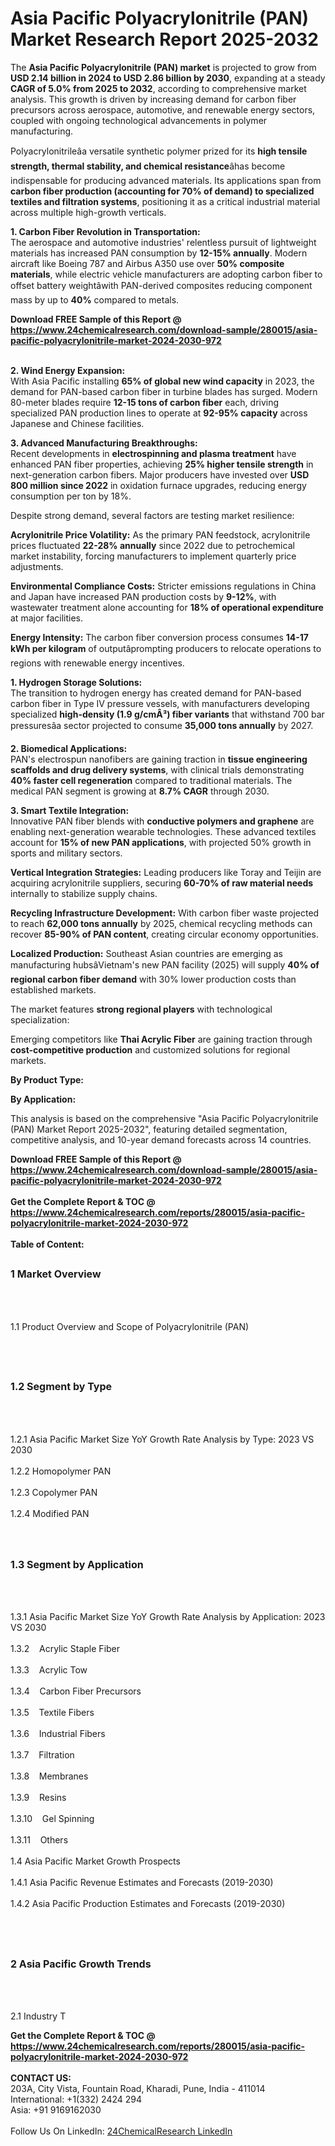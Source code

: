 <h1>Asia Pacific Polyacrylonitrile (PAN)  Market Research Report 2025-2032</h1><p>The <strong>Asia Pacific Polyacrylonitrile (PAN) market</strong> is projected to grow from <strong>USD 2.14 billion in 2024 to USD 2.86 billion by 2030</strong>, expanding at a steady <strong>CAGR of 5.0% from 2025 to 2032</strong>, according to comprehensive market analysis. This growth is driven by increasing demand for carbon fiber precursors across aerospace, automotive, and renewable energy sectors, coupled with ongoing technological advancements in polymer manufacturing.</p><p>Polyacrylonitrileâa versatile synthetic polymer prized for its <strong>high tensile strength, thermal stability, and chemical resistance</strong>âhas become indispensable for producing advanced materials. Its applications span from <strong>carbon fiber production (accounting for 70% of demand) to specialized textiles and filtration systems</strong>, positioning it as a critical industrial material across multiple high-growth verticals.</p><p><strong>1. Carbon Fiber Revolution in Transportation:</strong><br>
The aerospace and automotive industries' relentless pursuit of lightweight materials has increased PAN consumption by <strong>12-15% annually</strong>. Modern aircraft like Boeing 787 and Airbus A350 use over <strong>50% composite materials</strong>, while electric vehicle manufacturers are adopting carbon fiber to offset battery weightâwith PAN-derived composites reducing component mass by up to <strong>40%</strong> compared to metals.</p><div><b>Download FREE Sample of this Report @ 
            <a href="https://www.24chemicalresearch.com/download-sample/280015/asia-pacific-polyacrylonitrile-market-2024-2030-972">
            https://www.24chemicalresearch.com/download-sample/280015/asia-pacific-polyacrylonitrile-market-2024-2030-972</a></b></div><br><p><strong>2. Wind Energy Expansion:</strong><br>
With Asia Pacific installing <strong>65% of global new wind capacity</strong> in 2023, the demand for PAN-based carbon fiber in turbine blades has surged. Modern 80-meter blades require <strong>12-15 tons of carbon fiber</strong> each, driving specialized PAN production lines to operate at <strong>92-95% capacity</strong> across Japanese and Chinese facilities.</p><p><strong>3. Advanced Manufacturing Breakthroughs:</strong><br>
Recent developments in <strong>electrospinning and plasma treatment</strong> have enhanced PAN fiber properties, achieving <strong>25% higher tensile strength</strong> in next-generation carbon fibers. Major producers have invested over <strong>USD 800 million since 2022</strong> in oxidation furnace upgrades, reducing energy consumption per ton by 18%.</p><p>Despite strong demand, several factors are testing market resilience:</p><p><strong>Acrylonitrile Price Volatility:</strong> As the primary PAN feedstock, acrylonitrile prices fluctuated <strong>22-28% annually</strong> since 2022 due to petrochemical market instability, forcing manufacturers to implement quarterly price adjustments.</p><p><strong>Environmental Compliance Costs:</strong> Stricter emissions regulations in China and Japan have increased PAN production costs by <strong>9-12%</strong>, with wastewater treatment alone accounting for <strong>18% of operational expenditure</strong> at major facilities.</p><p><strong>Energy Intensity:</strong> The carbon fiber conversion process consumes <strong>14-17 kWh per kilogram</strong> of outputâprompting producers to relocate operations to regions with renewable energy incentives.</p><p><strong>1. Hydrogen Storage Solutions:</strong><br>
The transition to hydrogen energy has created demand for PAN-based carbon fiber in Type IV pressure vessels, with manufacturers developing specialized <strong>high-density (1.9 g/cmÂ³) fiber variants</strong> that withstand 700 bar pressuresâa sector projected to consume <strong>35,000 tons annually</strong> by 2027.</p><p><strong>2. Biomedical Applications:</strong><br>
PAN's electrospun nanofibers are gaining traction in <strong>tissue engineering scaffolds and drug delivery systems</strong>, with clinical trials demonstrating <strong>40% faster cell regeneration</strong> compared to traditional materials. The medical PAN segment is growing at <strong>8.7% CAGR</strong> through 2030.</p><p><strong>3. Smart Textile Integration:</strong><br>
Innovative PAN fiber blends with <strong>conductive polymers and graphene</strong> are enabling next-generation wearable technologies. These advanced textiles account for <strong>15% of new PAN applications</strong>, with projected 50% growth in sports and military sectors.</p><p><strong>Vertical Integration Strategies:</strong> Leading producers like Toray and Teijin are acquiring acrylonitrile suppliers, securing <strong>60-70% of raw material needs</strong> internally to stabilize supply chains.</p><p><strong>Recycling Infrastructure Development:</strong> With carbon fiber waste projected to reach <strong>62,000 tons annually</strong> by 2025, chemical recycling methods can recover <strong>85-90% of PAN content</strong>, creating circular economy opportunities.</p><p><strong>Localized Production:</strong> Southeast Asian countries are emerging as manufacturing hubsâVietnam's new PAN facility (2025) will supply <strong>40% of regional carbon fiber demand</strong> with 30% lower production costs than established markets.</p><p>The market features <strong>strong regional players</strong> with technological specialization:</p><p>Emerging competitors like <strong>Thai Acrylic Fiber</strong> are gaining traction through <strong>cost-competitive production</strong> and customized solutions for regional markets.</p><p><strong>By Product Type:</strong></p><p><strong>By Application:</strong></p><p>This analysis is based on the comprehensive "Asia Pacific Polyacrylonitrile (PAN) Market Report 2025-2032", featuring detailed segmentation, competitive analysis, and 10-year demand forecasts across 14 countries.</p><div><b>Download FREE Sample of this Report @ 
            <a href="https://www.24chemicalresearch.com/download-sample/280015/asia-pacific-polyacrylonitrile-market-2024-2030-972">
            https://www.24chemicalresearch.com/download-sample/280015/asia-pacific-polyacrylonitrile-market-2024-2030-972</a></b></div><br><div><b>Get the Complete Report & TOC @ 
            <a href="https://www.24chemicalresearch.com/reports/280015/asia-pacific-polyacrylonitrile-market-2024-2030-972">
            https://www.24chemicalresearch.com/reports/280015/asia-pacific-polyacrylonitrile-market-2024-2030-972</a></b></div><br>
            <b>Table of Content:</b><p><h2><span style="font-size:16px"><strong>1 Market Overview&nbsp;&nbsp; &nbsp;</strong></span></h2><br />
<br />
<p>1.1 Product Overview and Scope of Polyacrylonitrile (PAN) &nbsp;</p><br />
<br />
<h2><strong><span style="font-size:16px">1.2 Segment by Type&nbsp;&nbsp; &nbsp;</span></strong></h2><br />
<br />
<p>1.2.1 Asia Pacific Market Size YoY Growth Rate Analysis by Type: 2023 VS 2030&nbsp;&nbsp; &nbsp;<br /><br />
1.2.2 Homopolymer PAN&nbsp;&nbsp; &nbsp;<br /><br />
1.2.3 Copolymer PAN<br /><br />
1.2.4 Modified PAN<br /><br />
<br />
<h2><span style="font-size:16px"><strong>1.3 Segment by Application&nbsp;&nbsp;</strong></span></h2><br />
<br />
<p>1.3.1 Asia Pacific Market Size YoY Growth Rate Analysis by Application: 2023 VS 2030&nbsp;&nbsp; &nbsp;<br /><br />
1.3.2&nbsp;&nbsp; &nbsp;Acrylic Staple Fiber<br /><br />
1.3.3&nbsp;&nbsp; &nbsp;Acrylic Tow<br /><br />
1.3.4&nbsp;&nbsp; &nbsp;Carbon Fiber Precursors<br /><br />
1.3.5&nbsp;&nbsp; &nbsp;Textile Fibers<br /><br />
1.3.6&nbsp;&nbsp; &nbsp;Industrial Fibers<br /><br />
1.3.7&nbsp;&nbsp; &nbsp;Filtration<br /><br />
1.3.8&nbsp;&nbsp; &nbsp;Membranes<br /><br />
1.3.9&nbsp;&nbsp; &nbsp;Resins<br /><br />
1.3.10&nbsp;&nbsp; &nbsp;Gel Spinning<br /><br />
1.3.11&nbsp;&nbsp; &nbsp;Others<br /><br />
1.4 Asia Pacific Market Growth Prospects&nbsp;&nbsp; &nbsp;<br /><br />
1.4.1 Asia Pacific Revenue Estimates and Forecasts (2019-2030)&nbsp;&nbsp; &nbsp;<br /><br />
1.4.2 Asia Pacific Production Estimates and Forecasts (2019-2030)&nbsp;&nbsp;</p><br />
<br />
<h2><span style="font-size:16px"><strong>2 Asia Pacific Growth Trends&nbsp;&nbsp; &nbsp;</strong></span></h2><br />
<br />
<p>2.1 Industry T</p><div><b>Get the Complete Report & TOC @ 
            <a href="https://www.24chemicalresearch.com/reports/280015/asia-pacific-polyacrylonitrile-market-2024-2030-972">
            https://www.24chemicalresearch.com/reports/280015/asia-pacific-polyacrylonitrile-market-2024-2030-972</a></b></div><br><b>CONTACT US:</b><br>
            203A, City Vista, Fountain Road, Kharadi, Pune, India - 411014<br>
            International: +1(332) 2424 294<br>
            Asia: +91 9169162030 <br><br>
            Follow Us On LinkedIn: <a href="https://www.linkedin.com/company/24chemicalresearch/">24ChemicalResearch LinkedIn</a>